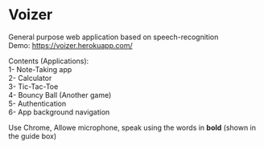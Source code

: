 # Voizer
General purpose web application based on speech-recognition </br>
Demo: https://voizer.herokuapp.com/  </br>

Contents (Applications): </br>
1- Note-Taking app </br>
2- Calculator </br>
3- Tic-Tac-Toe </br>
4- Bouncy Ball (Another game) </br>
5- Authentication </br>
6- App background navigation </br>

Use Chrome, Allowe microphone, speak using the words in <b>bold</b> (shown in the guide box)
